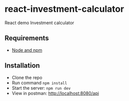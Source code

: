 # react-investment-calculator
React demo Investment calculator

## Requirements

- [Node and npm](https://nodejs.org)

## Installation

- Clone the repo
- Run command `npm install`
- Start the server: `npm run dev`
- View in postman: <http://localhost:8080/api>
